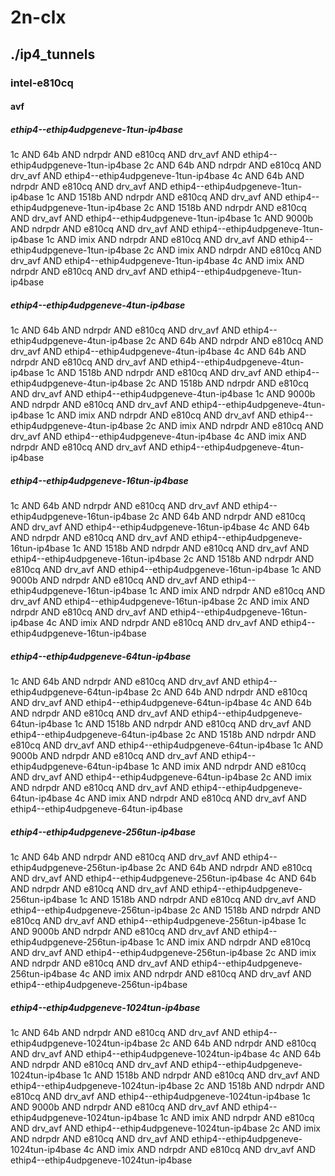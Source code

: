 # 2n-clx
## ./ip4_tunnels
### intel-e810cq
#### avf
##### ethip4--ethip4udpgeneve-1tun-ip4base
1c AND 64b AND ndrpdr AND e810cq AND drv_avf AND ethip4--ethip4udpgeneve-1tun-ip4base
2c AND 64b AND ndrpdr AND e810cq AND drv_avf AND ethip4--ethip4udpgeneve-1tun-ip4base
4c AND 64b AND ndrpdr AND e810cq AND drv_avf AND ethip4--ethip4udpgeneve-1tun-ip4base
1c AND 1518b AND ndrpdr AND e810cq AND drv_avf AND ethip4--ethip4udpgeneve-1tun-ip4base
2c AND 1518b AND ndrpdr AND e810cq AND drv_avf AND ethip4--ethip4udpgeneve-1tun-ip4base
1c AND 9000b AND ndrpdr AND e810cq AND drv_avf AND ethip4--ethip4udpgeneve-1tun-ip4base
1c AND imix AND ndrpdr AND e810cq AND drv_avf AND ethip4--ethip4udpgeneve-1tun-ip4base
2c AND imix AND ndrpdr AND e810cq AND drv_avf AND ethip4--ethip4udpgeneve-1tun-ip4base
4c AND imix AND ndrpdr AND e810cq AND drv_avf AND ethip4--ethip4udpgeneve-1tun-ip4base
##### ethip4--ethip4udpgeneve-4tun-ip4base
1c AND 64b AND ndrpdr AND e810cq AND drv_avf AND ethip4--ethip4udpgeneve-4tun-ip4base
2c AND 64b AND ndrpdr AND e810cq AND drv_avf AND ethip4--ethip4udpgeneve-4tun-ip4base
4c AND 64b AND ndrpdr AND e810cq AND drv_avf AND ethip4--ethip4udpgeneve-4tun-ip4base
1c AND 1518b AND ndrpdr AND e810cq AND drv_avf AND ethip4--ethip4udpgeneve-4tun-ip4base
2c AND 1518b AND ndrpdr AND e810cq AND drv_avf AND ethip4--ethip4udpgeneve-4tun-ip4base
1c AND 9000b AND ndrpdr AND e810cq AND drv_avf AND ethip4--ethip4udpgeneve-4tun-ip4base
1c AND imix AND ndrpdr AND e810cq AND drv_avf AND ethip4--ethip4udpgeneve-4tun-ip4base
2c AND imix AND ndrpdr AND e810cq AND drv_avf AND ethip4--ethip4udpgeneve-4tun-ip4base
4c AND imix AND ndrpdr AND e810cq AND drv_avf AND ethip4--ethip4udpgeneve-4tun-ip4base
##### ethip4--ethip4udpgeneve-16tun-ip4base
1c AND 64b AND ndrpdr AND e810cq AND drv_avf AND ethip4--ethip4udpgeneve-16tun-ip4base
2c AND 64b AND ndrpdr AND e810cq AND drv_avf AND ethip4--ethip4udpgeneve-16tun-ip4base
4c AND 64b AND ndrpdr AND e810cq AND drv_avf AND ethip4--ethip4udpgeneve-16tun-ip4base
1c AND 1518b AND ndrpdr AND e810cq AND drv_avf AND ethip4--ethip4udpgeneve-16tun-ip4base
2c AND 1518b AND ndrpdr AND e810cq AND drv_avf AND ethip4--ethip4udpgeneve-16tun-ip4base
1c AND 9000b AND ndrpdr AND e810cq AND drv_avf AND ethip4--ethip4udpgeneve-16tun-ip4base
1c AND imix AND ndrpdr AND e810cq AND drv_avf AND ethip4--ethip4udpgeneve-16tun-ip4base
2c AND imix AND ndrpdr AND e810cq AND drv_avf AND ethip4--ethip4udpgeneve-16tun-ip4base
4c AND imix AND ndrpdr AND e810cq AND drv_avf AND ethip4--ethip4udpgeneve-16tun-ip4base
##### ethip4--ethip4udpgeneve-64tun-ip4base
1c AND 64b AND ndrpdr AND e810cq AND drv_avf AND ethip4--ethip4udpgeneve-64tun-ip4base
2c AND 64b AND ndrpdr AND e810cq AND drv_avf AND ethip4--ethip4udpgeneve-64tun-ip4base
4c AND 64b AND ndrpdr AND e810cq AND drv_avf AND ethip4--ethip4udpgeneve-64tun-ip4base
1c AND 1518b AND ndrpdr AND e810cq AND drv_avf AND ethip4--ethip4udpgeneve-64tun-ip4base
2c AND 1518b AND ndrpdr AND e810cq AND drv_avf AND ethip4--ethip4udpgeneve-64tun-ip4base
1c AND 9000b AND ndrpdr AND e810cq AND drv_avf AND ethip4--ethip4udpgeneve-64tun-ip4base
1c AND imix AND ndrpdr AND e810cq AND drv_avf AND ethip4--ethip4udpgeneve-64tun-ip4base
2c AND imix AND ndrpdr AND e810cq AND drv_avf AND ethip4--ethip4udpgeneve-64tun-ip4base
4c AND imix AND ndrpdr AND e810cq AND drv_avf AND ethip4--ethip4udpgeneve-64tun-ip4base
##### ethip4--ethip4udpgeneve-256tun-ip4base
1c AND 64b AND ndrpdr AND e810cq AND drv_avf AND ethip4--ethip4udpgeneve-256tun-ip4base
2c AND 64b AND ndrpdr AND e810cq AND drv_avf AND ethip4--ethip4udpgeneve-256tun-ip4base
4c AND 64b AND ndrpdr AND e810cq AND drv_avf AND ethip4--ethip4udpgeneve-256tun-ip4base
1c AND 1518b AND ndrpdr AND e810cq AND drv_avf AND ethip4--ethip4udpgeneve-256tun-ip4base
2c AND 1518b AND ndrpdr AND e810cq AND drv_avf AND ethip4--ethip4udpgeneve-256tun-ip4base
1c AND 9000b AND ndrpdr AND e810cq AND drv_avf AND ethip4--ethip4udpgeneve-256tun-ip4base
1c AND imix AND ndrpdr AND e810cq AND drv_avf AND ethip4--ethip4udpgeneve-256tun-ip4base
2c AND imix AND ndrpdr AND e810cq AND drv_avf AND ethip4--ethip4udpgeneve-256tun-ip4base
4c AND imix AND ndrpdr AND e810cq AND drv_avf AND ethip4--ethip4udpgeneve-256tun-ip4base
##### ethip4--ethip4udpgeneve-1024tun-ip4base
1c AND 64b AND ndrpdr AND e810cq AND drv_avf AND ethip4--ethip4udpgeneve-1024tun-ip4base
2c AND 64b AND ndrpdr AND e810cq AND drv_avf AND ethip4--ethip4udpgeneve-1024tun-ip4base
4c AND 64b AND ndrpdr AND e810cq AND drv_avf AND ethip4--ethip4udpgeneve-1024tun-ip4base
1c AND 1518b AND ndrpdr AND e810cq AND drv_avf AND ethip4--ethip4udpgeneve-1024tun-ip4base
2c AND 1518b AND ndrpdr AND e810cq AND drv_avf AND ethip4--ethip4udpgeneve-1024tun-ip4base
1c AND 9000b AND ndrpdr AND e810cq AND drv_avf AND ethip4--ethip4udpgeneve-1024tun-ip4base
1c AND imix AND ndrpdr AND e810cq AND drv_avf AND ethip4--ethip4udpgeneve-1024tun-ip4base
2c AND imix AND ndrpdr AND e810cq AND drv_avf AND ethip4--ethip4udpgeneve-1024tun-ip4base
4c AND imix AND ndrpdr AND e810cq AND drv_avf AND ethip4--ethip4udpgeneve-1024tun-ip4base
